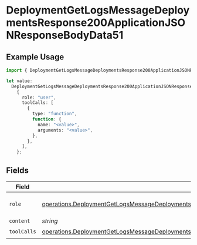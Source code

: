 # DeploymentGetLogsMessageDeploymentsResponse200ApplicationJSONResponseBodyData51

## Example Usage

```typescript
import { DeploymentGetLogsMessageDeploymentsResponse200ApplicationJSONResponseBodyData51 } from "@orq-ai/node/models/operations";

let value:
  DeploymentGetLogsMessageDeploymentsResponse200ApplicationJSONResponseBodyData51 =
    {
      role: "user",
      toolCalls: [
        {
          type: "function",
          function: {
            name: "<value>",
            arguments: "<value>",
          },
        },
      ],
    };
```

## Fields

| Field                                                                                                                                                                                                                                            | Type                                                                                                                                                                                                                                             | Required                                                                                                                                                                                                                                         | Description                                                                                                                                                                                                                                      |
| ------------------------------------------------------------------------------------------------------------------------------------------------------------------------------------------------------------------------------------------------ | ------------------------------------------------------------------------------------------------------------------------------------------------------------------------------------------------------------------------------------------------ | ------------------------------------------------------------------------------------------------------------------------------------------------------------------------------------------------------------------------------------------------ | ------------------------------------------------------------------------------------------------------------------------------------------------------------------------------------------------------------------------------------------------ |
| `role`                                                                                                                                                                                                                                           | [operations.DeploymentGetLogsMessageDeploymentsResponse200ApplicationJSONResponseBodyData5Evals7WorkflowRunRole](../../models/operations/deploymentgetlogsmessagedeploymentsresponse200applicationjsonresponsebodydata5evals7workflowrunrole.md) | :heavy_check_mark:                                                                                                                                                                                                                               | The role of the prompt message                                                                                                                                                                                                                   |
| `content`                                                                                                                                                                                                                                        | *string*                                                                                                                                                                                                                                         | :heavy_minus_sign:                                                                                                                                                                                                                               | N/A                                                                                                                                                                                                                                              |
| `toolCalls`                                                                                                                                                                                                                                      | [operations.DeploymentGetLogsMessageDeploymentsResponse200ApplicationJSONResponseBodyData5ToolCalls](../../models/operations/deploymentgetlogsmessagedeploymentsresponse200applicationjsonresponsebodydata5toolcalls.md)[]                       | :heavy_check_mark:                                                                                                                                                                                                                               | N/A                                                                                                                                                                                                                                              |